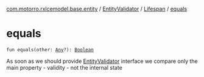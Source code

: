 [com.motorro.rxlcemodel.base.entity](../../index.md) / [EntityValidator](../index.md) / [Lifespan](index.md) / [equals](./equals.md)

# equals

`fun equals(other: `[`Any`](https://kotlinlang.org/api/latest/jvm/stdlib/kotlin/-any/index.html)`?): `[`Boolean`](https://kotlinlang.org/api/latest/jvm/stdlib/kotlin/-boolean/index.html)

As soon as we should provide [EntityValidator](../index.md) interface we compare only
the main property - validity - not the internal state

